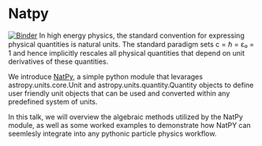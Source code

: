 # Natpy
[![Binder](https://mybinder.org/badge_logo.svg)](https://mybinder.org/v2/gh/AndreScaffidi/Natpy_pyhep_2021/HEAD?filepath=pyhep.ipynb)
In high energy physics, the standard convention for expressing physical quantities is natural units. The standard paradigm sets c = ℏ = ε₀ = 1 and hence implicitly rescales all physical quantities that depend on unit derivatives of these quantities.

We introduce [NatPy](https://github.com/AndreScaffidi/NatPy), a simple python module that levarages astropy.units.core.Unit and astropy.units.quantity.Quantity objects to define user friendly unit objects that can be used and converted within any predefined system of units.

In this talk, we will overview the algebraic methods utilized by the NatPy module, as well as some worked examples to demonstrate how NatPY can seemlesly integrate into any pythonic particle physics workflow.
